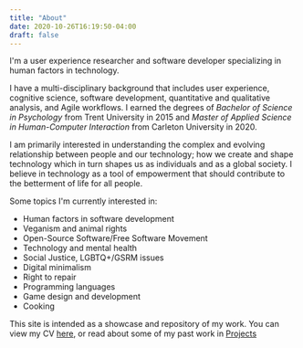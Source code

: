 ```yaml
---
title: "About"
date: 2020-10-26T16:19:50-04:00
draft: false
---
```


I'm a user experience researcher and software developer specializing in
human factors in technology.

I have a multi-disciplinary background that includes user experience,
cognitive science, software development, quantitative and qualitative
analysis, and Agile workflows. I earned the degrees of *Bachelor of
Science in Psychology* from Trent University in 2015 and *Master of
Applied Science in Human-Computer Interaction* from Carleton University
in 2020.

I am primarily interested in understanding the complex and evolving
relationship between people and our technology; how we create and shape
technology which in turn shapes us as individuals and as a global
society. I believe in technology as a tool of empowerment that
should contribute to the betterment of life for all people.

Some topics I'm currently interested in:
- Human factors in software development
- Veganism and animal rights
- Open-Source Software/Free Software Movement
- Technology and mental health
- Social Justice, LGBTQ+/GSRM issues
- Digital minimalism
- Right to repair
- Programming languages
- Game design and development
- Cooking

This site is intended as a showcase and repository of my work.
You can view my CV [here](/docs/jcarr_cv.pdf), or read about some of my
past work in [Projects](../projects/)
